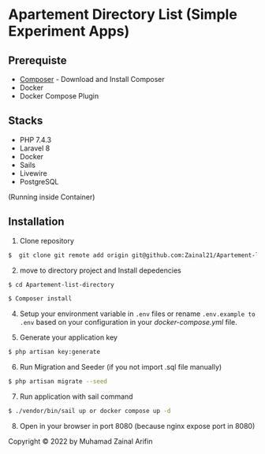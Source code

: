 # Apartement Directory List (Simple Experiment Apps)

## Prerequiste

-   [Composer](https://getcomposer.org/) - Download and Install Composer
-   Docker
-   Docker Compose Plugin

## Stacks

-   PHP 7.4.3 
-   Laravel 8
-   Docker
-   Sails
-   Livewire 
-   PostgreSQL 

(Running inside Container)

## Installation

1. Clone repository

```bash
$  git clone git remote add origin git@github.com:Zainal21/Apartement-list-directory.git
```

2. move to directory project and Install depedencies

```bash
$ cd Apartement-list-directory

$ Composer install
```

4. Setup your environment variable in `.env` files or rename `.env.example to .env` based on your configuration in your _docker-compose.yml_ file.


5. Generate your application key

```bash
$ php artisan key:generate
```

6. Run Migration and Seeder (if you not import .sql file manually)

```bash
$ php artisan migrate --seed
```

7. Run application with sail command

```bash
$ ./vendor/bin/sail up or docker compose up -d
```

8. Open in your browser in port 8080 (because nginx expose port in 8080)


Copyright © 2022 by Muhamad Zainal Arifin
